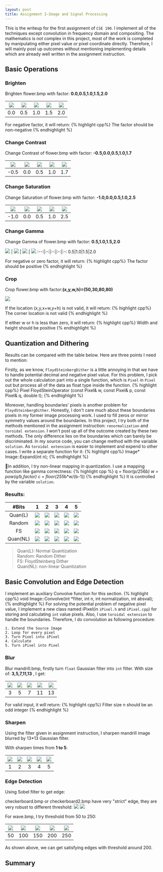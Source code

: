 ```yaml
---
layout: post
title: Assignment I—Image and Signal Processing
---
```

This is the writeup for the first assignment of `CSE 190`. 
I implement all of the techniques except convolution in frequency domain and compositing. 
The mathematics is not complex in this project, most of the work is completed by 
manipulating either pixel value or pixel coordinate directly. Therefore, I will mainly post up
outcomes without mentioning implementing details which are already well written in the assignment instruction.

 
## Basic Operations

### Brighten

Brighten flower.bmp with factor: **0.0,0.5,1.0,1.5,2.0**

 <img src="../img/bri0.bmp" /> | <img src="../img/bri0.5.bmp" /> | <img src="../img/bri1.bmp" /> | <img src="../img/bri1.5.bmp" /> | <img src="../img/bri2.bmp" /> | 
:-:|:-:|:-:|:-:|:-:
0.0|0.5|1.0|1.5|2.0        

For negative factor, it will return:
{% highlight cpp%}
The factor should be non-negative
{% endhighlight %} 

### Change Contrast

Change Contrast of flower.bmp with factor: **-0.5,0.0,0.5,1.0,1.7** 

 <img src="../img/contr-0.5.bmp" /> | <img src="../img/contr0.0.bmp" /> | <img src="../img/contr0.5.bmp" /> | <img src="../img/contr1.0.bmp" /> | <img src="../img/contr1.7.bmp" /> | 
:--:|:-:|:-:|:-:|:-:
-0.5|0.0|0.5|1.0|1.7  

### Change Saturation

Change Saturation of flower.bmp with factor: **-1.0,0.0,0.5,1.0,2.5** 

 <img src="../img/satur-1.0.bmp" /> | <img src="../img/satur0.0.bmp" /> | <img src="../img/satur0.5.bmp" /> | <img src="../img/satur1.0.bmp" /> | <img src="../img/satur2.5.bmp" /> | 
:--:|:-:|:-:|:-:|:-:
-1.0|0.0|0.5|1.0|2.5 


### Change Gamma

Change Gamma of flower.bmp with factor: **0.5,1.0,1.5,2.0** 

 <img src="../img/gam0.5.bmp" /> | <img src="../img/gam1.0.bmp" /> | <img src="../img/gam1.5.bmp" /> | <img src="../img/gam2.0.bmp" /> 
 :--:|:-:|:-:|:-:|:-:
0.5|1.0|1.5|2.0


For negative or zero factor, it will return:
{% highlight cpp%}
The factor should be positive
{% endhighlight %} 

### Crop

Crop flower.bmp with factor:**(x,y,w,h)=(50,30,80,80)**

<img src="../img/crop.bmp" style="display:inline"/>

If the location (x,y,x+w,y+h) is not valid, it will return:
{% highlight cpp%}
The corner location is not valid
{% endhighlight %} 

If either w or h is less than zero, it will return:
{% highlight cpp%}
Width and height should be positive
{% endhighlight %} 

## Quantization and Dithering

Results can be compared with the table below. Here are three points I need to mention:

Firstly, as we know, `FloydSteinbergDither` is a little annoying in that we have to handle potential decimal and negative pixel value. For this problem, I pick out the whole calculation part into a single function, which is `Pixel` in `Pixel` out but process all of the data as float type inside the function.
{% highlight cpp%}
Pixel FloydSteinOperator (const Pixel& w, const Pixel& p, const Pixel& q, double t);
{% endhighlight %} 

Moreover, handling boundaries' pixels is another problem for `FloydSteinbergDither`. Honestly, I don't care much about these boundaries pixels in my former image processing work. I used to fill zeros or mirror symmetry values around the boundaries. In this project, I try both of the methods mentioned in the assignment instruction: `renormalization` and `toroidal extension`. I won't post up all of the outcome created by these two methods. The only difference lies on the 
boundaries which can barely be discriminated. In my source code, you can change method with the variable `solution`. 
As `toroidal extension` is easier to implement and expend to other cases. I write a separate function for it:
{% highlight cpp%}
Image* Image::Expand(int n);
{% endhighlight %} 

In addition, I try non-linear mapping in quantization. I use a mapping function like gamma correctness:
{% highlight cpp %}
q = floor(p/256*b)
w = pow(q/b,factor)
c = floor(255*b*w/(b-1))
{% endhighlight %}
It is controlled by the variable `solution`.

### Results:

\#Bits|1 | 2 | 3 | 4 | 5 |
 :--:|:-:|:-:|:-:|:-:|:-:|
Quan(L)|<img src="../img/quan1.bmp" /> |<img src="../img/quan2.bmp" />|<img src="../img/quan3.bmp" />|<img src="../img/quan4.bmp" />|<img src="../img/quan5.bmp" />
Random|<img src="../img/rand1.bmp" /> |<img src="../img/rand2.bmp" />|<img src="../img/rand3.bmp" />|<img src="../img/rand4.bmp" />|<img src="../img/rand5.bmp" />
FS|<img src="../img/floyd1.bmp" /> |<img src="../img/floyd2.bmp" />|<img src="../img/floyd3.bmp" />|<img src="../img/floyd4.bmp" />|<img src="../img/floyd5.bmp" />
Quan(NL)|<img src="../img/quann1.bmp" /> |<img src="../img/quann2.bmp" />|<img src="../img/quann3.bmp" />|<img src="../img/quann4.bmp" />|<img src="../img/quann5.bmp" />


> Quan(L): Normal Quantization   
Random: Random Dither   
FS: FloydSteinberg Dither   
Quan(NL): non-linear Quantization  

 

## Basic Convolution and Edge Detection

I implement an auxiliary Convolve function for this section.
{% highlight cpp%}
void Image::Convolve(int *filter, int n, int normalization, int absval);
{% endhighlight %} 
For solving the potential problem of negative pixel value, I implement a new class named iPixel(in `iPixel.h` and `iPixel.cpp`)
for storing and calculating `int` value pixels. Also, I use `toroidal extension` to handle the boundaries. Therefore, I do convolution as following procedure: 

	1. Extend the Source Image
	2. Loop for every pixel
	3. Turn Pixel into iPixel
	4. Calculate 
	5. Turn iPixel into Pixel
	
### Blur

Blur mandrill.bmp, firstly turn `float` Gaussian filter into `int` filter. 
With size of: **3,5,7,11,13** , I get:

 <img src="../img/blur3.bmp" /> | <img src="../img/blur5.bmp" /> | <img src="../img/blur7.bmp" /> | <img src="../img/blur11.bmp" /> | <img src="../img/blur13.bmp" />
 :--:|:-:|:-:|:-:|:-:
3|5|7|11|13


For valid input, it will return:
{% highlight cpp%}
Filter size n should be an odd integer
{% endhighlight %} 

### Sharpen

Using the filter given in assignment instruction, I sharpen mandrill image blurred by 13*13 Gaussian filter.

With sharpen times from **1 to 5**:

 <img src="../img/sharp1.bmp" /> | <img src="../img/sharp2.bmp" /> | <img src="../img/sharp3.bmp" /> | <img src="../img/sharp4.bmp" /> | <img src="../img/sharp5.bmp" />
 :--:|:-:|:-:|:-:|:-:
1|2|3|4|5

### Edge Detection

Using Sobel filter to get edge:

checkerboard.bmp or checkerboard2.bmp have very "strict" edge, they are very robust to different threshold:
<img src="../img/check1.bmp" style="display:inline"/>
<img src="../img/check2.bmp" style="display:inline"/>

For wave.bmp, I try threshold from 50 to 250:

 <img src="../img/wave50.bmp" /> | <img src="../img/wave100.bmp" /> | <img src="../img/wave150.bmp" /> | <img src="../img/wave200.bmp" /> | <img src="../img/wave250.bmp" />
 :--:|:-:|:-:|:-:|:-:
50|100|150|200|250

As shown above, we can get satisfying edges with threshold around 200.


## Summary



